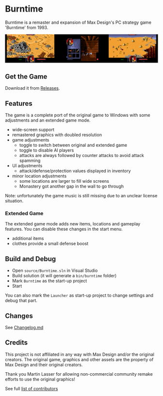 # Burntime

Burntime is a remaster and expansion of Max Design's PC strategy game 'Burntime' from 1993.

![](./doc/screens.png)

## Get the Game

Download it from [Releases](https://github.com/jakobharder/burntime/releases).

## Features

The game is a complete port of the original game to Windows with some adjustments and an extended game mode.

- wide-screen support
- remastered graphics with doubled resolution
- game adjustments
  - toggle to switch between original and extended game
  - toggle to disable AI players
  - attacks are always followed by counter attacks to avoid attack spamming
- UI adjustments
  - attack/defense/protection values displayed in inventory
- minor location adjustments
  - some locations are larger to fill wide screens
  - Monastery got another gap in the wall to go through

Note: unfortunately the game music is still missing due to an unclear license situation.

### Extended Game

The extended game mode adds new items, locations and gameplay features.
You can disable these changes in the start menu.

- additional items
- clothes provide a small defense boost

## Build and Debug

- Open `source/Burntime.sln` in Visual Studio
- Build solution (it will generate a `bin/burntime` folder)
- Mark `Burntime` as the start-up project
- Start

You can also mark the `Launcher` as start-up project to change settings and debug that part.

## Changes

See [Changelog.md](./resources/Changelog.md)

## Credits

This project is not affiliated in any way with Max Design and/or the original creators.
The original game, graphics and other assets are the property of Max Design and their original creators.

Thank you Martin Lasser for allowing non-commercial community remake efforts to use the original graphics!

See full [list of contributors](./resources/README.md#notes)
